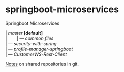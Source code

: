 # springboot-microservices
Springboot Microservices

| _master_ **[default]** <br>
|&nbsp;&nbsp;&nbsp;&nbsp;&nbsp;&nbsp;&nbsp;&nbsp;| — _common files_<br> 
| —  _security-with-spring_ <br>
| — _profile-manager-springboot_ <br>
| — _CustomerWS-Rest-Client_ <br>

[Notes](https://medium.com/@junem3ta/decluttering-your-github-repository-cc4135b0567) on shared repositories in git.

